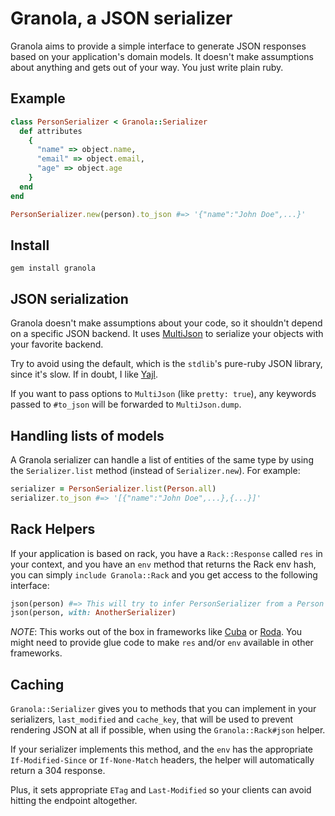 # Granola, a JSON serializer

Granola aims to provide a simple interface to generate JSON responses based on
your application's domain models. It doesn't make assumptions about anything and
gets out of your way. You just write plain ruby.

## Example

``` ruby
class PersonSerializer < Granola::Serializer
  def attributes
    {
      "name" => object.name,
      "email" => object.email,
      "age" => object.age
    }
  end
end

PersonSerializer.new(person).to_json #=> '{"name":"John Doe",...}'
```

## Install

    gem install granola

## JSON serialization

Granola doesn't make assumptions about your code, so it shouldn't depend on a
specific JSON backend. It uses [MultiJson][] to serialize your objects with your
favorite backend.

Try to avoid using the default, which is the `stdlib`'s pure-ruby JSON library,
since it's slow. If in doubt, I like [Yajl][].

If you want to pass options to `MultiJson` (like `pretty: true`), any keywords
passed to `#to_json` will be forwarded to `MultiJson.dump`.

[MultiJson]: https://github.com/intridea/multi_json
[Yajl]: https://github.com/brianmario/yajl-ruby

## Handling lists of models

A Granola serializer can handle a list of entities of the same type by using the
`Serializer.list` method (instead of `Serializer.new`). For example:

``` ruby
serializer = PersonSerializer.list(Person.all)
serializer.to_json #=> '[{"name":"John Doe",...},{...}]'
```

## Rack Helpers

If your application is based on rack, you have a `Rack::Response` called `res`
in your context, and you have an `env` method that returns the Rack env hash,
you can simply `include Granola::Rack` and you get access to the following
interface:

``` ruby
json(person) #=> This will try to infer PersonSerializer from a Person instance
json(person, with: AnotherSerializer)
```

*NOTE*: This works out of the box in frameworks like [Cuba][] or [Roda][]. You
might need to provide glue code to make `res` and/or `env` available in other
frameworks.

[Cuba]: https://github.com/soveran/cuba
[Roda]: https://github.com/jeremyevans/roda

## Caching

`Granola::Serializer` gives you to methods that you can implement in your
serializers, `last_modified` and `cache_key`, that will be used to prevent
rendering JSON at all if possible, when using the `Granola::Rack#json` helper.

If your serializer implements this method, and the `env` has the appropriate
`If-Modified-Since` or `If-None-Match` headers, the helper will automatically
return a 304 response.

Plus, it sets appropriate `ETag` and `Last-Modified` so your clients can avoid
hitting the endpoint altogether.
